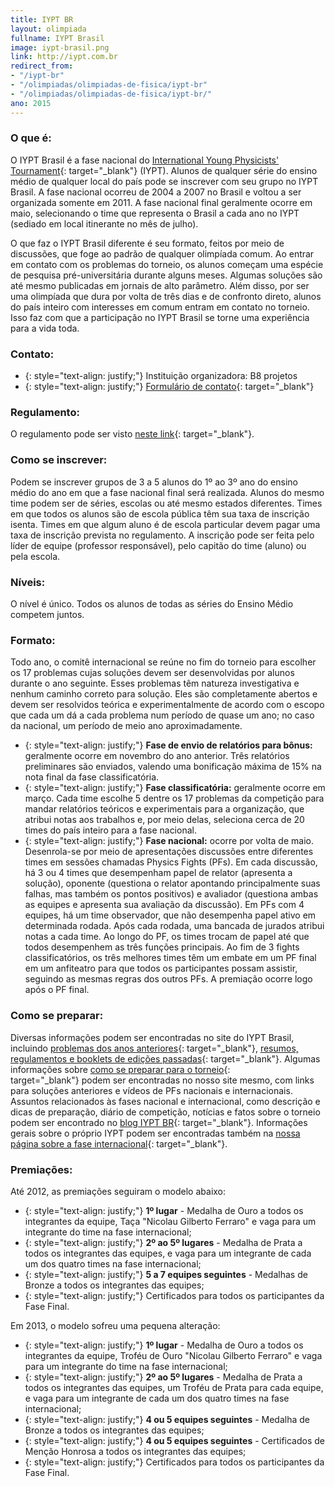```yaml
---
title: IYPT BR
layout: olimpiada
fullname: IYPT Brasil
image: iypt-brasil.png
link: http://iypt.com.br
redirect_from:
- "/iypt-br"
- "/olimpiadas/olimpiadas-de-fisica/iypt-br"
- "/olimpiadas/olimpiadas-de-fisica/iypt-br/"
ano: 2015
---
```


### O que é:



O IYPT Brasil é a fase nacional do [International Young Physicists\' Tournament][3]{: target="_blank"} (IYPT). Alunos de qualquer série do ensino médio de qualquer local do país pode se inscrever com seu grupo no IYPT
Brasil. A fase nacional ocorreu de 2004 a 2007 no Brasil e voltou a ser organizada somente em 2011. A fase nacional final geralmente ocorre em maio, selecionando o time que representa o Brasil a cada ano no IYPT (sediado
em local itinerante no mês de julho).



O que faz o IYPT Brasil diferente é seu formato, feitos por meio de discussões, que foge ao padrão de qualquer olimpíada comum. Ao entrar em contato com os problemas do torneio, os alunos começam uma espécie de pesquisa
pré-universitária durante alguns meses. Algumas soluções são até mesmo publicadas em jornais de alto parâmetro. Além disso, por ser uma olimpíada que dura por volta de três dias e de confronto direto, alunos do país
inteiro com interesses em comum entram em contato no torneio. Isso faz com que a participação no IYPT Brasil se torne uma experiência para a vida toda.



### Contato:



* {: style="text-align: justify;"} <span style="line-height: 13px;">Instituição organizadora: B8 projetos</span>
* {: style="text-align: justify;"} [Formulário de contato][4]{: target="_blank"}
  



### Regulamento:



O regulamento pode ser visto [neste link][5]{: target="_blank"}.



### Como se inscrever:



Podem se inscrever grupos de 3 a 5 alunos do 1º ao 3º ano do ensino médio do ano em que a fase nacional final será realizada. Alunos do mesmo time podem ser de séries, escolas ou até mesmo estados diferentes. Times em
que todos os alunos são de escola pública têm sua taxa de inscrição isenta. Times em que algum aluno é de escola particular devem pagar uma taxa de inscrição prevista no regulamento. A inscrição pode ser feita pelo líder
de equipe (professor responsável), pelo capitão do time (aluno) ou pela escola.



### Níveis:



O nível é único. Todos os alunos de todas as séries do Ensino Médio competem juntos.



### Formato:



Todo ano, o comitê internacional se reúne no fim do torneio para escolher os 17 problemas cujas soluções devem ser desenvolvidas por alunos durante o ano seguinte. Esses problemas têm natureza investigativa e nenhum
caminho correto para solução. Eles são completamente abertos e devem ser resolvidos teórica e experimentalmente de acordo com o escopo que cada um dá a cada problema num período de quase um ano; no caso da nacional, um
período de meio ano aproximadamente.



* {: style="text-align: justify;"} **Fase de envio de relatórios para bônus:** geralmente ocorre em novembro do ano anterior. Três relatórios preliminares são enviados, valendo uma bonificação máxima de 15% na nota final da fase classificatória.
* {: style="text-align: justify;"} **Fase classificatória:** geralmente ocorre em março. Cada time escolhe 5 dentre os 17 problemas da competição para mandar relatórios teóricos e experimentais para a organização, que atribui notas aos trabalhos e, por
  meio delas, seleciona cerca de 20 times do país inteiro para a fase nacional.
* {: style="text-align: justify;"} **Fase nacional:** ocorre por volta de maio. Desenrola-se por meio de apresentações discussões entre diferentes times em sessões chamadas Physics Fights (PFs). Em cada discussão, há 3 ou 4 times que desempenham papel
  de relator (apresenta a solução), oponente (questiona o relator apontando principalmente suas falhas, mas também os pontos positivos) e avaliador (questiona ambas as equipes e apresenta sua avaliação da discussão). Em
  PFs com 4 equipes, há um time observador, que não desempenha papel ativo em determinada rodada. Após cada rodada, uma bancada de jurados atribui notas a cada time. Ao longo do PF, os times trocam de papel até que todos
  desempenhem as três funções principais. Ao fim de 3 fights classificatórios, os três melhores times têm um embate em um PF final em um anfiteatro para que todos os participantes possam assistir, seguindo as mesmas
  regras dos outros PFs. A premiação ocorre logo após o PF final.
  



### Como se preparar:



Diversas informações podem ser encontradas no site do IYPT Brasil, incluindo [problemas dos anos anteriores][6]{: target="_blank"}, [resumos, regulamentos e booklets de edições passadas][5]{: target="_blank"}. Algumas
informações sobre [como se preparar para o torneio][7]{: target="_blank"} podem ser encontradas no nosso site mesmo, com links para soluções anteriores e vídeos de PFs nacionais e internacionais. Assuntos relacionados às
fases nacional e internacional, como descrição e dicas de preparação, diário de competição, notícias e fatos sobre o torneio podem ser encontrado no [blog IYPT BR][8]{: target="_blank"}. Informações gerais sobre o
próprio IYPT podem ser encontradas também na [nossa página sobre a fase internacional][9]{: target="_blank"}.



### Premiações:

  
Até 2012, as premiações seguiram o modelo abaixo:

* {: style="text-align: justify;"} **1º lugar** - Medalha de Ouro a todos os integrantes da equipe, Taça \"Nicolau Gilberto Ferraro\" e vaga para um integrante do time na fase internacional;
* {: style="text-align: justify;"} **2º ao 5º lugares** - Medalha de Prata a todos os integrantes das equipes, e vaga para um integrante de cada um dos quatro times na fase internacional;
* {: style="text-align: justify;"} **5 a 7 equipes seguintes** - Medalhas de Bronze a todos os integrantes das equipes;
* {: style="text-align: justify;"} Certificados para todos os participantes da Fase Final.
  



Em 2013, o modelo sofreu uma pequena alteração:



* {: style="text-align: justify;"} **1º lugar** - Medalha de Ouro a todos os integrantes da equipe, Troféu de Ouro \"Nicolau Gilberto Ferraro\" e vaga para um integrante do time na fase internacional;
* {: style="text-align: justify;"} **2º ao 5º lugares** - Medalha de Prata a todos os integrantes das equipes, um Troféu de Prata para cada equipe, e vaga para um integrante de cada um dos quatro times na fase internacional;
* {: style="text-align: justify;"} **4 ou 5 equipes seguintes** - Medalha de Bronze a todos os integrantes das equipes;
* {: style="text-align: justify;"} **4 ou 5 equipes seguintes** - Certificados de Menção Honrosa a todos os integrantes das equipes;
* {: style="text-align: justify;"} Certificados para todos os participantes da Fase Final.
  





[1]: /olimpiadas/olimpiadas-de-fisica/iypt-br/
[2]: http://iypt.com.br "Site oficial do IYPT Brasil"
[3]: /olimpiadas/olimpiadas-de-fisica/iypt/ "IYPT"
[4]: http://iypt.com.br/contato.html "Contato - IYPT Brasil"
[5]: http://iypt.com.br/regulamento.html "Regulamento - IYPT Brasil"
[6]: http://iypt.com.br/problemas.html "Problemas do IYPT"
[7]: /estudo/iypt/ "Estudo - IYPT"
[8]: http://iyptbr.wordpress.com/ "IYPT BR - blog"
[9]: /olimpiadas/internacionais/iypt/ "IYPT - informações sobre a internacional"
